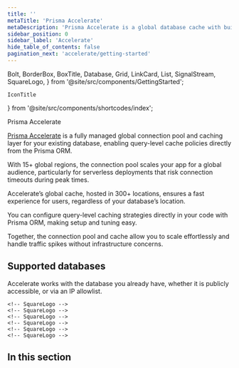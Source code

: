 ```yaml
---
title: ''
metaTitle: 'Prisma Accelerate'
metaDescription: 'Prisma Accelerate is a global database cache with built-in connection pooling that helps improve database performance in Serverless and Edge applications.'
sidebar_position: 0
sidebar_label: 'Accelerate'
hide_table_of_contents: false
pagination_next: 'accelerate/getting-started'
---
```


Bolt,
BorderBox,
BoxTitle,
Database,
Grid,
LinkCard,
List,
SignalStream,
SquareLogo,
} from '@site/src/components/GettingStarted';

    IconTitle

} from '@site/src/components/shortcodes/index';

<!-- IconTitle -->Prisma Accelerate

[Prisma Accelerate](https://www.prisma.io/accelerate) is a fully managed global connection pool and caching layer for your existing database, enabling query-level cache policies directly from the Prisma ORM.

With 15+ global regions, the connection pool scales your app for a global audience, particularly for serverless deployments that risk connection timeouts during peak times.

Accelerate’s global cache, hosted in 300+ locations, ensures a fast experience for users, regardless of your database’s location.

You can configure query-level caching strategies directly in your code with Prisma ORM, making setup and tuning easy.

Together, the connection pool and cache allow you to scale effortlessly and handle traffic spikes without infrastructure concerns.

<!-- Grid -->
  <!-- LinkCard -->
  <!-- LinkCard -->

<!-- br -->
<!-- LinkCard -->

## Supported databases

Accelerate works with the database you already have, whether it is publicly accessible, or via an IP allowlist.

<!-- List -->

    <!-- SquareLogo -->
    <!-- SquareLogo -->
    <!-- SquareLogo -->
    <!-- SquareLogo -->
    <!-- SquareLogo -->
    <!-- SquareLogo -->

<!-- br -->

## In this section

<!-- Subsections -->

